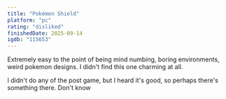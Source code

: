 ```yaml
---
title: "Pokémon Shield"
platform: "pc"
rating: "disliked"
finishedDate: 2025-09-14
igdb: "115653"
---
```


Extremely easy to the point of being mind numbing, boring environments, weird pokemon designs. I didn't find this one charming at all. 

I didn't do any of the post game, but I heard it's good, so perhaps there's something there. Don't know
